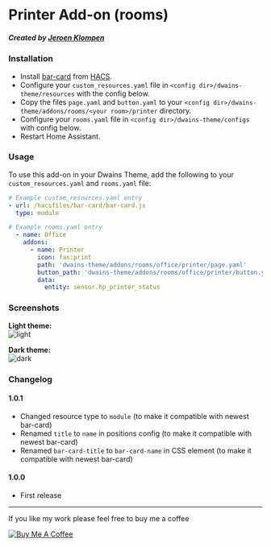 # Printer Add-on (rooms)
##### Created by [Jeroen Klompen](https://github.com/klumpke/)


### Installation
- Install [bar-card](https://github.com/custom-cards/bar-card) from [HACS](https://hacs.xyz).
- Configure your `custom_resources.yaml` file in `<config dir>/dwains-theme/resources` with the config below.
- Copy the files `page.yaml` and `button.yaml` to your `<config dir>/dwains-theme/addons/rooms/<your room>/printer` directory.
- Configure your `rooms.yaml` file in `<config dir>/dwains-theme/configs` with config below.
- Restart Home Assistant.


### Usage
To use this add-on in your Dwains Theme, add the following to your `custom_resources.yaml` and `rooms.yaml` file:
```yaml
# Example custom_resources.yaml entry
- url: /hacsfiles/bar-card/bar-card.js
  type: module
```

```yaml
# Example rooms.yaml entry
  - name: Office
    addons:
      - name: Printer
        icon: fas:print
        path: 'dwains-theme/addons/rooms/office/printer/page.yaml'
        button_path: 'dwains-theme/addons/rooms/office/printer/button.yaml'
        data:
          entity: sensor.hp_printer_status
```

### Screenshots
**Light theme:**<br>
![light](https://github.com/Klumpke/dwains-theme-addons/blob/master/rooms/printer/.github/screenshots/light.png "Light")

**Dark theme:**<br>
![dark](https://github.com/Klumpke/dwains-theme-addons/blob/master/rooms/printer/.github/screenshots/dark.png "Dark")


### Changelog
#### 1.0.1
- Changed resource type to `module` (to make it compatible with newest bar-card)
- Renamed `title` to `name` in positions config (to make it compatible with newest bar-card)
- Renamed `bar-card-title` to `bar-card-name` in CSS element (to make it compatible with newest bar-card)
#### 1.0.0
- First release

---

If you like my work please feel free to buy me a coffee

<a href="https://www.buymeacoffee.com/klumpke" target="_blank"><img src="https://www.buymeacoffee.com/assets/img/custom_images/white_img.png" alt="Buy Me A Coffee"></a>